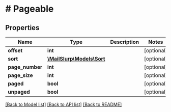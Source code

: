 # # Pageable

## Properties

Name | Type | Description | Notes
------------ | ------------- | ------------- | -------------
**offset** | **int** |  | [optional] 
**sort** | [**\MailSlurp\Models\Sort**](Sort) |  | [optional] 
**page_number** | **int** |  | [optional] 
**page_size** | **int** |  | [optional] 
**paged** | **bool** |  | [optional] 
**unpaged** | **bool** |  | [optional] 

[[Back to Model list]](../../README#documentation-for-models) [[Back to API list]](../../README#documentation-for-api-endpoints) [[Back to README]](../../README)


